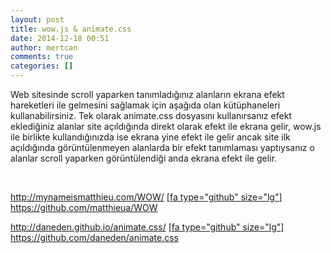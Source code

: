```yaml
---
layout: post
title: wow.js & animate.css
date: 2014-12-18 00:51
author: mertcan
comments: true
categories: []
---
```

Web sitesinde scroll yaparken tanımladığınız alanların ekrana efekt hareketleri ile gelmesini sağlamak için aşağıda olan kütüphaneleri kullanabilirsiniz. Tek olarak animate.css dosyasını kullanırsanız efekt eklediğiniz alanlar site açıldığında direkt olarak efekt ile ekrana gelir, wow.js ile birlikte kullandığınızda ise ekrana yine efekt ile gelir ancak site ilk açıldığında görüntülenmeyen alanlarda bir efekt tanımlaması yaptıysanız o alanlar scroll yaparken görüntülendiği anda ekrana efekt ile gelir.

&nbsp;

<a href="http://mynameismatthieu.com/WOW/" target="_blank">http://mynameismatthieu.com/WOW/</a>
<a href="https://github.com/matthieua/WOW" target="_blank">[fa type="github" </a><a href="https://github.com/daneden/animate.css" target="_blank">size="lg"</a><a href="https://github.com/matthieua/WOW" target="_blank">] https://github.com/matthieua/WOW</a>

<a href="http://daneden.github.io/animate.css/" target="_blank">http://daneden.github.io/animate.css/</a>
<a href="https://github.com/daneden/animate.css" target="_blank">[fa type="github" size="lg"] https://github.com/daneden/animate.css</a>

&nbsp;

&nbsp;
